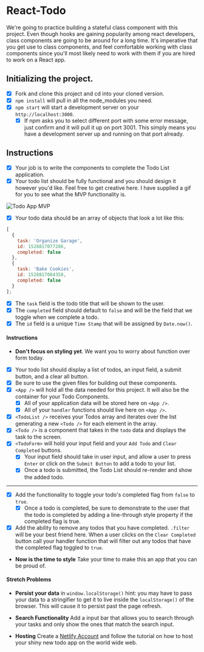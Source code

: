 # React-Todo

We're going to practice building a stateful class component with this project. Even though hooks are gaining popularity among react developers, class components are going to be around for a long time. It's imperative that you get use to class components, and feel comfortable working with class components since you'll most likely need to work with them if you are hired to work on a React app.

## Initializing the project.

- [x] Fork and clone this project and cd into your cloned version.
- [x] `npm install` will pull in all the node_modules you need.
- [x] `npm start` will start a development server on your `http://localhost:3000`.
  - [x] If npm asks you to select different port with some error message, just confirm and it will pull it up on port 3001. This simply means you have a development server up and running on that port already.

## Instructions

- [x] Your job is to write the components to complete the Todo List application.
- [x] Your todo list should be fully functional and you should design it however you'd like. Feel free to get creative here. I have supplied a gif for you to see what the MVP functionality is.

![Todo App MVP](todo.gif)

- [x] Your todo data should be an array of objects that look a lot like this:

```js
[
  {
    task: 'Organize Garage',
    id: 1528817077286,
    completed: false
  },
  {
    task: 'Bake Cookies',
    id: 1528817084358,
    completed: false
  }
];
```

- [x] The `task` field is the todo title that will be shown to the user.
- [x] The `completed` field should default to `false` and will be the field that we toggle when we complete a todo.
- [x] The `id` field is a unique `Time Stamp` that will be assigned by `Date.now()`.

#### Instructions

- **Don't focus on styling yet**. We want you to worry about function over form today.
- [x] Your todo list should display a list of todos, an input field, a submit button, and a clear all button.
- [x] Be sure to use the given files for building out these components.
- [x] `<App />` will hold all the data needed for this project. It will also be the container for your Todo Components.
  - [x] All of your application data will be stored here on `<App />`.
  - [x] All of your `handler` functions should live here on `<App />`.
- [x] `<TodoList />` receives your Todos array and iterates over the list generating a new `<Todo />` for each element in the array.
- [x] `<Todo />` is a component that takes in the `todo` data and displays the task to the screen.
- [x] `<TodoForm>` will hold your input field and your `Add Todo` and `Clear Completed` buttons.
  - [x] Your input field should take in user input, and allow a user to press `Enter` or click on the `Submit Button` to add a todo to your list.
  - [x] Once a todo is submitted, the Todo List should re-render and show the added todo.

---

- [x] Add the functionality to toggle your todo's completed flag from `false` to `true`.
  - [x] Once a todo is completed, be sure to demonstrate to the user that the todo is completed by adding a line-through style property if the completed flag is true.
- [x] Add the ability to remove any todos that you have completed. `.filter` will be your best friend here. When a user clicks on the `Clear Completed` button call your handler function that will filter out any todos that have the completed flag toggled to `true`.
- **Now is the time to style** Take your time to make this an app that you can be proud of.

#### Stretch Problems

- **Persist your data** in `window.localStorage()` hint: you may have to pass your data to a stringifier to get it to live inside the `localStorage()` of the browser. This will cause it to persist past the page refresh.

- **Search Functionality** Add a input bar that allows you to search through your tasks and only show the ones that match the search input.

- **Hosting** Create a [Netlify Account](https://www.netlify.com/) and follow the tutorial on how to host your shiny new todo app on the world wide web.
